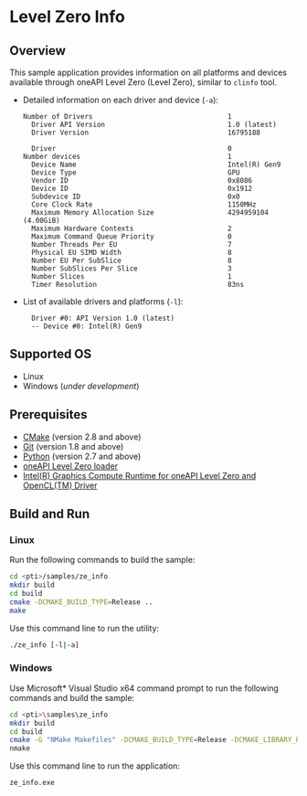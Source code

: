 # Level Zero Info
## Overview
This sample application provides information on all platforms and devices available through oneAPI Level Zero (Level Zero), similar to `clinfo` tool.

* Detailed information on each driver and device (`-a`):
    ```
    Number of Drivers                                 1
      Driver API Version                              1.0 (latest)
      Driver Version                                  16795188

      Driver                                          0
    Number devices                                    1
      Device Name                                     Intel(R) Gen9
      Device Type                                     GPU
      Vendor ID                                       0x8086
      Device ID                                       0x1912
      Subdevice ID                                    0x0
      Core Clock Rate                                 1150MHz
      Maximum Memory Allocation Size                  4294959104 (4.00GiB)
      Maximum Hardware Contexts                       2
      Maximum Command Queue Priority                  0
      Number Threads Per EU                           7
      Physical EU SIMD Width                          8
      Number EU Per SubSlice                          8
      Number SubSlices Per Slice                      3
      Number Slices                                   1
      Timer Resolution                                83ns
    ```
* List of available drivers and platforms (`-l`):
    ```
      Driver #0: API Version 1.0 (latest)
      -- Device #0: Intel(R) Gen9
    ```
## Supported OS
- Linux
- Windows (*under development*)

## Prerequisites
- [CMake](https://cmake.org/) (version 2.8 and above)
- [Git](https://git-scm.com/) (version 1.8 and above)
- [Python](https://www.python.org/) (version 2.7 and above)
- [oneAPI Level Zero loader](https://github.com/oneapi-src/level-zero)
- [Intel(R) Graphics Compute Runtime for oneAPI Level Zero and OpenCL(TM) Driver](https://github.com/intel/compute-runtime)

## Build and Run
### Linux
Run the following commands to build the sample:
```sh
cd <pti>/samples/ze_info
mkdir build
cd build
cmake -DCMAKE_BUILD_TYPE=Release ..
make
```
Use this command line to run the utility:
```sh
./ze_info [-l|-a]
```
### Windows
Use Microsoft* Visual Studio x64 command prompt to run the following commands and build the sample:
```sh
cd <pti>\samples\ze_info
mkdir build
cd build
cmake -G "NMake Makefiles" -DCMAKE_BUILD_TYPE=Release -DCMAKE_LIBRARY_PATH=<level_zero_loader>\lib -DCMAKE_INCLUDE_PATH=<level_zero_loader>\include ..
nmake
```
Use this command line to run the application:
```sh
ze_info.exe
```